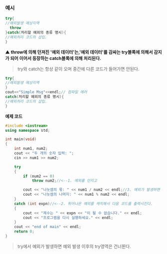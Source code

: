 ### 예시

```C++
try{
//예외발생 예상지역
  throw
}catch(처리할 예외의 종류 명시){
//예외처리 코드의 삽입.
}
```
**▲ throw에 의해 던져진 '예외 데이터'는,'예외 데이터'를 감싸는 try블록에 의해서 감지가 되어 이어서 등장하는 catch블록에 의해 처리된다.**
> try와 catch는 항상 같이 오며 중간에 다른 코드가 들어가면 안된다.
```C++
try{
//예외발생 예상지역
}
cout<<"Simple Msg"<<endl;// 컴파일 에러
catch(처리할 예외의 종류 명시){
//예외처리 코드의 삽입.
}
```
**예제 코드**
```C++
#include <iostream>
using namespace std;

int main(void)
{
	int num1, num2;
	cout << "두 개의 숫자 입력: ";
	cin >> num1 >> num2;

	try
	{
		if (num2 == 0)
			throw num2;//<--1. 예외를 던지고

		cout << "나눗셈의 몫: " << num1 / num2 << endl;//3. 예외가 발생하면 이 부분은 건너뛴다.
		cout << "나눗셈의 나머지: " << num1 % num2 << endl;
	}
	catch (int expn)//<--2. 튀어나온 예외를 캐치해서 다음 코드를 출력시킨다.
	{
		cout << "제수는 " << expn << "이 될 수 없습니다." << endl;
		cout << "프로그램을 다시 실행하세요." << endl;
	}
	cout << "end of main" << endl;
	return 0;
}
```
> try에서 예외가 발생하면 예외 발생 이후의 try영역은 건너뛴다.
